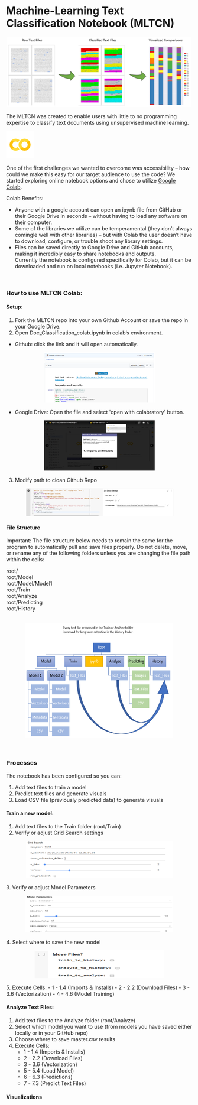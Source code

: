 # Machine-Learning Text Classification Notebook (MLTCN)
<p align="center">
<img src="Sandbox/img/classification_process.png" width="500" height="190" title="screenshot">
</p>

The MLTCN was created to enable users with little to no programming expertise to classify text documents using unsupervised machine learning.

<p align="left">
<img src="Sandbox/img/colab_favicon_256px.png" width="75" height="75" title="screenshot">
</p>

One of the first challenges we wanted to overcome was accessibility – how could we make this easy for our target audience to use the code? We started exploring online notebook options and chose to utilize <a href="https://colab.research.google.com">Google Colab</a>.

Colab Benefits:
- Anyone with a google account can open an ipynb file from GitHub or their Google Drive in seconds – without having to load any software on their computer.
- Some of the libraries we utilize can be temperamental (they don’t always comingle well with other libraries) – but with Colab the user doesn’t have to download, configure, or trouble shoot any library settings.
- Files can be saved directly to Google Drive and GitHub accounts, making it incredibly easy to share notebooks and outputs.<br>
Currently the notebook is configured specifically for Colab, but it can be downloaded and run on local notebooks (i.e. Jupyter Notebook).
<br>

### How to use MLTCN Colab:

#### Setup:
1.	Fork the MLTCN repo into your own Github Account or save the repo in your Google Drive.
2.	Open Doc_Classification_colab.ipynb in colab’s environment.
  - Github: click the link and it will open automatically.
  <p align="center">
<img src="Sandbox/img/open_colab_github.png" width="300" height="136" title="screenshot">
</p>

  - Google Drive: Open the file and select 'open with colabratory' button.
  
<p align="center">
<img src="Sandbox/img/open_colab_googleDrive.png" width="300" height="136" title="screenshot">
</p>

3. Modify path to cloan Github Repo
<p align="center">
<img src="Sandbox/img/custom_Ghub_Repo.png" width="400" height="75" title="screenshot">
</p>

#### File Structure

Important: The file structure below needs to remain the same for the program to automatically pull and save files properly. Do not delete, move, or rename any of the following folders unless you are changing the file path within the cells:

root/ <br>
root/Model<br>
root/Model/Model1<br>
root/Train<br>
root/Analyze<br>
root/Predicting<br>
root/History<br>
<br>

<p align="center">
<img src="Sandbox/img/Text_Files_to_History.png" width="400" height="311" title="screenshot">
</p>

<br>

### Processes
The notebook has been configured so you can:
1. Add text files to train a model
2. Predict text files and generate visuals
3. Load CSV file (previously predicted data) to generate visuals

#### Train a new model:
1. Add text files to the Train folder (root/Train)
2. Verify or adjust Grid Search settings
<p align="center">
<img src="Sandbox/img/Grid_search_settings.png" width="400" height="100" title="screenshot">
</p>
3. Verify or adjust Model Parameters
<p align="center">
<img src="Sandbox/img/Model_Parameters.png" width="400" height="100" title="screenshot">
</p>
4. Select where to save the new model
<p align="center">
<img src="Sandbox/img/save_model.png" width="350" height="75" title="screenshot">
</p>
5. Execute Cells:
    - 1 - 1.4 (Imports & Installs)
    - 2 - 2.2 (Download Files)
    - 3 - 3.6 (Vectorization)
    - 4 - 4.6 (Model Training)

#### Analyze Text Files:
1. Add text files to the Analyze folder (root/Analyze)
2. Select which model you want to use (from models you have saved either locally or in your GitHub repo)
3. Choose where to save master.csv results
4. Execute Cells:
    - 1 - 1.4 (Imports & Installs)
    - 2 - 2.2 (Download Files)
    - 3 - 3.6 (Vectorization)
    - 5 - 5.4 (Load Model)
    - 6 - 6.3 (Predictions)
    - 7 - 7.3 (Predict Text Files)

#### Visualizations








